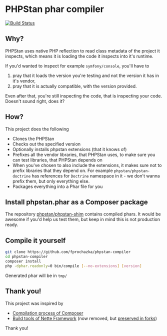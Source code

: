 # PHPStan phar compiler

[![Build Status](https://travis-ci.org/fprochazka/phpstan-compiler.svg?branch=master)](https://travis-ci.org/fprochazka/phpstan-compiler)

## Why?

PHPStan uses native PHP reflection to read class metadata of the project it inspects, which means it is loading the code it inspects into it's runtime.

If you'd wanted to inspect for example `symfony/console`, you'll have to

1) pray that it loads the version you're testing and not the version it has in it's vendor,
2) pray that it is actually compatible, with the version provided.

Even after that, you're still inspecting the code, that is inspecting your code. Doesn't sound right, does it?

## How?

This project does the following

* Clones the PHPStan
* Checks out the specified version
* Optionally installs phpstan extensions (that it knows of)
* Prefixes all the vendor libraries, that PHPStan uses, to make sure you can test libraries, that PHPStan depends on
* When you've chosen to also include the extensions, it makes sure not to prefix libraries that they depend on. For example `phpstan/phpstan-doctrine` has references for `Doctrine` namespace in it - we don't wanna prefix them, but only everything else.
* Packages everything into a Phar file for you

## Install phpstan.phar as a Composer package

The repository [phpstan/phpstan-shim](https://github.com/phpstan/phpstan-shim) contains compiled phars.
It would be awesome if you'd help us test them, but keep in mind this is not production ready.

## Compile it yourself

```bash
git clone https://github.com/fprochazka/phpstan-compiler
cd phpstan-compiler
composer install
php -dphar.readonly=0 bin/compile [--no-extensions] [version]
```

Generated phar will be in `tmp/`

## Thank you!

This project was inspired by

* [Compilation process of Composer](https://github.com/composer/composer)
* [Build tools of Nette Framework](https://github.com/nette) (now removed, but [preserved in forks](https://github.com/fprochazka/nette-build-tools/blob/20861f8fc0f716e9dbd1a59420fbfeb9b70cd126/tasks/convert52.php#L53))

Thank you!
